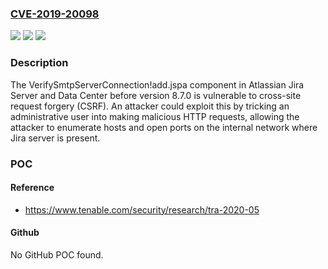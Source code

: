 ### [CVE-2019-20098](https://cve.mitre.org/cgi-bin/cvename.cgi?name=CVE-2019-20098)
![](https://img.shields.io/static/v1?label=Product&message=Jira%20Server&color=blue)
![](https://img.shields.io/static/v1?label=Version&message=%3C%208.7.0%20&color=brighgreen)
![](https://img.shields.io/static/v1?label=Vulnerability&message=Cross%20Site%20Scripting%20(CSRF)&color=brighgreen)

### Description

The VerifySmtpServerConnection!add.jspa component in Atlassian Jira Server and Data Center before version 8.7.0 is vulnerable to cross-site request forgery (CSRF). An attacker could exploit this by tricking an administrative user into making malicious HTTP requests, allowing the attacker to enumerate hosts and open ports on the internal network where Jira server is present.

### POC

#### Reference
- https://www.tenable.com/security/research/tra-2020-05

#### Github
No GitHub POC found.

